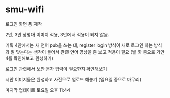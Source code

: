 # smu-wifi

로그인 화면 폼 제작

2안, 3안 상명대 이미지 적용, 3안에서 적용이 되지 않음.

기획 4안에서는 새 언어 pub을 쓰는 데, register login 방식이 새로 로그인 하는 방식과 잘 맞는다는 생각이 들어서 관련 언어 영상을 좀 보고 적용이 필요
(월 화 중으로 기안4를 확인해보고 완성하기)

로그인 관련해서 보안 문자 입력이 필요한지 확인해보기

시안 이미지들은 완성하고 사진으로 업로드 해놓기 (일요일 중으로 마무리)

마지막 업데이트 토요일 오후 11:44

